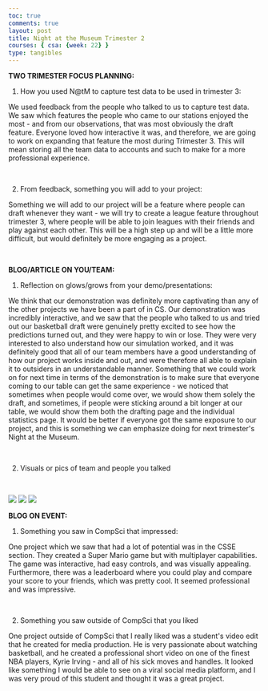 ```yaml
---
toc: true
comments: true
layout: post
title: Night at the Museum Trimester 2
courses: { csa: {week: 22} }
type: tangibles
---
```


**TWO TRIMESTER FOCUS PLANNING:**


1. How you used N@tM to capture test data to be used in trimester 3:

We used feedback from the people who talked to us to capture test data. We saw which features the people who came to our stations enjoyed the most - and from our observations, that was most obviously the draft feature. Everyone loved how interactive it was, and therefore, we are going to work on expanding that feature the most during Trimester 3. This will mean storing all the team data to accounts and such to make for a more professional experience. 


<br>


2. From feedback, something you will add to your project:

Something we will add to our project will be a feature where people can draft whenever they want - we will try to create a league feature throughout trimester 3, where people will be able to join leagues with their friends and play against each other. This will be a high step up and will be a little more difficult, but would definitely be more engaging as a project. 

<br>



**BLOG/ARTICLE ON YOU/TEAM:**

1. Reflection on glows/grows from your demo/presentations: 

We think that our demonstration was definitely more captivating than any of the other projects we have been a part of in CS. Our demonstration was incredibly interactive, and we saw that the people who talked to us and tried out our basketball draft were genuinely pretty excited to see how the predictions turned out, and they were happy to win or lose. They were very interested to also understand how our simulation worked, and it was definitely good that all of our team members have a good understanding of how our project works inside and out, and were therefore all able to explain it to outsiders in an understandable manner. Something that we could work on for next time in terms of the demonstration is to make sure that everyone coming to our table can get the same experience - we noticed that sometimes when people would come over, we would show them solely the draft, and sometimes, if people were sticking around a bit longer at our table, we would show them both the drafting page and the individual statistics page. It would be better if everyone got the same exposure to our project, and this is something we can emphasize doing for next trimester's Night at the Museum.


<br>

2. Visuals or pics of team and people you talked

<br>

![]({{site.baseurl}}/images/bhargav.png)
![]({{site.baseurl}}/images/dontloveme.png)
![]({{site.baseurl}}/images/orangeman.png)



**BLOG ON EVENT:**


1. Something you saw in CompSci that impressed:

One project which we saw that had a lot of potential was in the CSSE section. They created a Super Mario game but with multiplayer capabilities. The game was interactive, had easy controls, and was visually appealing. Furthermore, there was a leaderboard where you could play and compare your score to your friends, which was pretty cool. It seemed professional and was impressive.


<br>


2. Something you saw outside of CompSci that you liked

One project outside of CompSci that I really liked was a student's video edit that he created for media production. He is very passionate about watching basketball, and he created a professional short video on one of the finest NBA players, Kyrie Irving - and all of his sick moves and handles. It looked like something I would be able to see on a viral social media platform, and I was very proud of this student and thought it was a great project.




